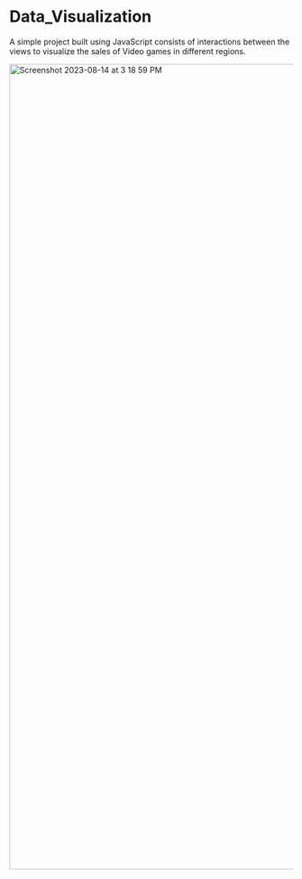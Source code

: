 # Data_Visualization

A simple project built using JavaScript consists of interactions between the views to visualize the sales of Video games in different regions.

<img width="1425" alt="Screenshot 2023-08-14 at 3 18 59 PM" src="https://github.com/Lakshay989/Data_Visualization/assets/80901989/9f7a0806-2332-4b38-b9d1-ebea82acacb6">
